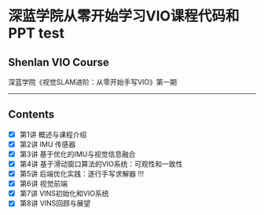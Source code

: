 # 深蓝学院从零开始学习VIO课程代码和PPT test
## Shenlan VIO Course

深蓝学院《视觉SLAM进阶：从零开始手写VIO》第一期

-----

## Contents

* [x] 第1讲 概述与课程介绍
* [x] 第2讲 IMU 传感器
* [x] 第3讲 基于优化的IMU与视觉信息融合
* [x] 第4讲 基于滑动窗口算法的VIO系统：可观性和一致性
* [x] 第5讲 后端优化实践：逐行手写求解器 !!!
* [x] 第6讲 视觉前端
* [x] 第7讲 VINS初始化和VIO系统
* [x] 第8讲 VINS回顾与展望
